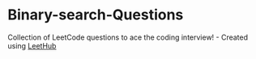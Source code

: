 # Binary-search-Questions
Collection of LeetCode questions to ace the coding interview! - Created using [LeetHub](https://github.com/QasimWani/LeetHub)
